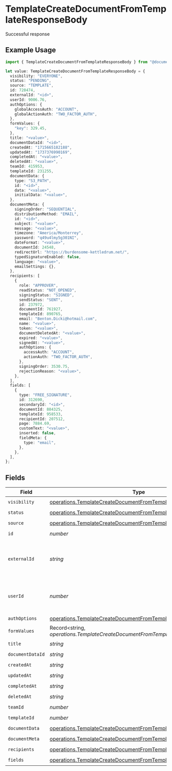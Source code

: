 # TemplateCreateDocumentFromTemplateResponseBody

Successful response

## Example Usage

```typescript
import { TemplateCreateDocumentFromTemplateResponseBody } from "@documenso/sdk-typescript/models/operations";

let value: TemplateCreateDocumentFromTemplateResponseBody = {
  visibility: "EVERYONE",
  status: "PENDING",
  source: "TEMPLATE",
  id: 728474,
  externalId: "<id>",
  userId: 9006.76,
  authOptions: {
    globalAccessAuth: "ACCOUNT",
    globalActionAuth: "TWO_FACTOR_AUTH",
  },
  formValues: {
    "key": 329.45,
  },
  title: "<value>",
  documentDataId: "<id>",
  createdAt: "1715665182188",
  updatedAt: "1737376990169",
  completedAt: "<value>",
  deletedAt: "<value>",
  teamId: 415953,
  templateId: 231255,
  documentData: {
    type: "S3_PATH",
    id: "<id>",
    data: "<value>",
    initialData: "<value>",
  },
  documentMeta: {
    signingOrder: "SEQUENTIAL",
    distributionMethod: "EMAIL",
    id: "<id>",
    subject: "<value>",
    message: "<value>",
    timezone: "America/Monterrey",
    password: "q49u4lmy5g301NI",
    dateFormat: "<value>",
    documentId: 24548,
    redirectUrl: "https://burdensome-kettledrum.net/",
    typedSignatureEnabled: false,
    language: "<value>",
    emailSettings: {},
  },
  recipients: [
    {
      role: "APPROVER",
      readStatus: "NOT_OPENED",
      signingStatus: "SIGNED",
      sendStatus: "SENT",
      id: 237972,
      documentId: 761927,
      templateId: 890765,
      email: "Benton.Dicki@hotmail.com",
      name: "<value>",
      token: "<value>",
      documentDeletedAt: "<value>",
      expired: "<value>",
      signedAt: "<value>",
      authOptions: {
        accessAuth: "ACCOUNT",
        actionAuth: "TWO_FACTOR_AUTH",
      },
      signingOrder: 3530.75,
      rejectionReason: "<value>",
    },
  ],
  fields: [
    {
      type: "FREE_SIGNATURE",
      id: 312690,
      secondaryId: "<id>",
      documentId: 884325,
      templateId: 958533,
      recipientId: 207512,
      page: 7884.69,
      customText: "<value>",
      inserted: false,
      fieldMeta: {
        type: "email",
      },
    },
  ],
};
```

## Fields

| Field                                                                                                                                                  | Type                                                                                                                                                   | Required                                                                                                                                               | Description                                                                                                                                            |
| ------------------------------------------------------------------------------------------------------------------------------------------------------ | ------------------------------------------------------------------------------------------------------------------------------------------------------ | ------------------------------------------------------------------------------------------------------------------------------------------------------ | ------------------------------------------------------------------------------------------------------------------------------------------------------ |
| `visibility`                                                                                                                                           | [operations.TemplateCreateDocumentFromTemplateVisibility](../../models/operations/templatecreatedocumentfromtemplatevisibility.md)                     | :heavy_check_mark:                                                                                                                                     | N/A                                                                                                                                                    |
| `status`                                                                                                                                               | [operations.TemplateCreateDocumentFromTemplateStatus](../../models/operations/templatecreatedocumentfromtemplatestatus.md)                             | :heavy_check_mark:                                                                                                                                     | N/A                                                                                                                                                    |
| `source`                                                                                                                                               | [operations.TemplateCreateDocumentFromTemplateSource](../../models/operations/templatecreatedocumentfromtemplatesource.md)                             | :heavy_check_mark:                                                                                                                                     | N/A                                                                                                                                                    |
| `id`                                                                                                                                                   | *number*                                                                                                                                               | :heavy_check_mark:                                                                                                                                     | N/A                                                                                                                                                    |
| `externalId`                                                                                                                                           | *string*                                                                                                                                               | :heavy_check_mark:                                                                                                                                     | A custom external ID you can use to identify the document.                                                                                             |
| `userId`                                                                                                                                               | *number*                                                                                                                                               | :heavy_check_mark:                                                                                                                                     | The ID of the user that created this document.                                                                                                         |
| `authOptions`                                                                                                                                          | [operations.TemplateCreateDocumentFromTemplateAuthOptions](../../models/operations/templatecreatedocumentfromtemplateauthoptions.md)                   | :heavy_check_mark:                                                                                                                                     | N/A                                                                                                                                                    |
| `formValues`                                                                                                                                           | Record<string, *operations.TemplateCreateDocumentFromTemplateFormValues*>                                                                              | :heavy_check_mark:                                                                                                                                     | N/A                                                                                                                                                    |
| `title`                                                                                                                                                | *string*                                                                                                                                               | :heavy_check_mark:                                                                                                                                     | N/A                                                                                                                                                    |
| `documentDataId`                                                                                                                                       | *string*                                                                                                                                               | :heavy_check_mark:                                                                                                                                     | N/A                                                                                                                                                    |
| `createdAt`                                                                                                                                            | *string*                                                                                                                                               | :heavy_check_mark:                                                                                                                                     | N/A                                                                                                                                                    |
| `updatedAt`                                                                                                                                            | *string*                                                                                                                                               | :heavy_check_mark:                                                                                                                                     | N/A                                                                                                                                                    |
| `completedAt`                                                                                                                                          | *string*                                                                                                                                               | :heavy_check_mark:                                                                                                                                     | N/A                                                                                                                                                    |
| `deletedAt`                                                                                                                                            | *string*                                                                                                                                               | :heavy_check_mark:                                                                                                                                     | N/A                                                                                                                                                    |
| `teamId`                                                                                                                                               | *number*                                                                                                                                               | :heavy_check_mark:                                                                                                                                     | N/A                                                                                                                                                    |
| `templateId`                                                                                                                                           | *number*                                                                                                                                               | :heavy_check_mark:                                                                                                                                     | N/A                                                                                                                                                    |
| `documentData`                                                                                                                                         | [operations.TemplateCreateDocumentFromTemplateDocumentData](../../models/operations/templatecreatedocumentfromtemplatedocumentdata.md)                 | :heavy_check_mark:                                                                                                                                     | N/A                                                                                                                                                    |
| `documentMeta`                                                                                                                                         | [operations.TemplateCreateDocumentFromTemplateDocumentMeta](../../models/operations/templatecreatedocumentfromtemplatedocumentmeta.md)                 | :heavy_check_mark:                                                                                                                                     | N/A                                                                                                                                                    |
| `recipients`                                                                                                                                           | [operations.TemplateCreateDocumentFromTemplateTemplatesRecipients](../../models/operations/templatecreatedocumentfromtemplatetemplatesrecipients.md)[] | :heavy_check_mark:                                                                                                                                     | N/A                                                                                                                                                    |
| `fields`                                                                                                                                               | [operations.TemplateCreateDocumentFromTemplateFields](../../models/operations/templatecreatedocumentfromtemplatefields.md)[]                           | :heavy_check_mark:                                                                                                                                     | N/A                                                                                                                                                    |